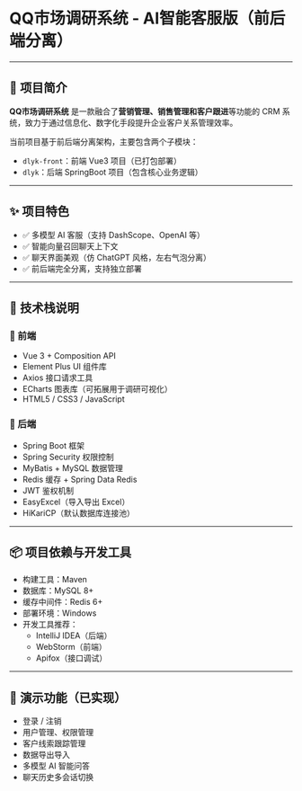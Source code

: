 # QQ市场调研系统 - AI智能客服版（前后端分离）
---
## 🧠 项目简介

**QQ市场调研系统** 是一款融合了**营销管理、销售管理和客户跟进**等功能的 CRM 系统，致力于通过信息化、数字化手段提升企业客户关系管理效率。

当前项目基于前后端分离架构，主要包含两个子模块：

- `dlyk-front`：前端 Vue3 项目（已打包部署）
- `dlyk`：后端 SpringBoot 项目（包含核心业务逻辑）

---

## ✨ 项目特色

- ✅ 多模型 AI 客服（支持 DashScope、OpenAI 等）
- ✅ 智能向量召回聊天上下文
- ✅ 聊天界面美观（仿 ChatGPT 风格，左右气泡分离）
- ✅ 前后端完全分离，支持独立部署

---

## 🧱 技术栈说明

### 🔹 前端

- Vue 3 + Composition API
- Element Plus UI 组件库
- Axios 接口请求工具
- ECharts 图表库（可拓展用于调研可视化）
- HTML5 / CSS3 / JavaScript

### 🔹 后端

- Spring Boot 框架
- Spring Security 权限控制
- MyBatis + MySQL 数据管理
- Redis 缓存 + Spring Data Redis
- JWT 鉴权机制
- EasyExcel（导入导出 Excel）
- HiKariCP（默认数据库连接池）

---

## 📦 项目依赖与开发工具

- 构建工具：Maven
- 数据库：MySQL 8+
- 缓存中间件：Redis 6+
- 部署环境：Windows 
- 开发工具推荐：
    - IntelliJ IDEA（后端）
    - WebStorm（前端）
    - Apifox（接口调试）

---

## 🧪 演示功能（已实现）

- 登录 / 注销
- 用户管理、权限管理
- 客户线索跟踪管理
- 数据导出导入
- 多模型 AI 智能问答
- 聊天历史多会话切换


